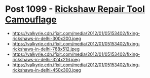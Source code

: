 # Post 1099 - [Rickshaw Repair Tool Camouflage](https://www.ifixit.com/News/1099/rickshaw-repair-tool-camouflage)

- https://valkyrie.cdn.ifixit.com/media/2012/01/05153402/fixing-rickshaws-in-delhi-300x200.jpeg
- https://valkyrie.cdn.ifixit.com/media/2012/01/05153402/fixing-rickshaws-in-delhi-768x512.jpeg
- https://valkyrie.cdn.ifixit.com/media/2012/01/05153402/fixing-rickshaws-in-delhi-324x216.jpeg
- https://valkyrie.cdn.ifixit.com/media/2012/01/05153402/fixing-rickshaws-in-delhi-450x300.jpeg
